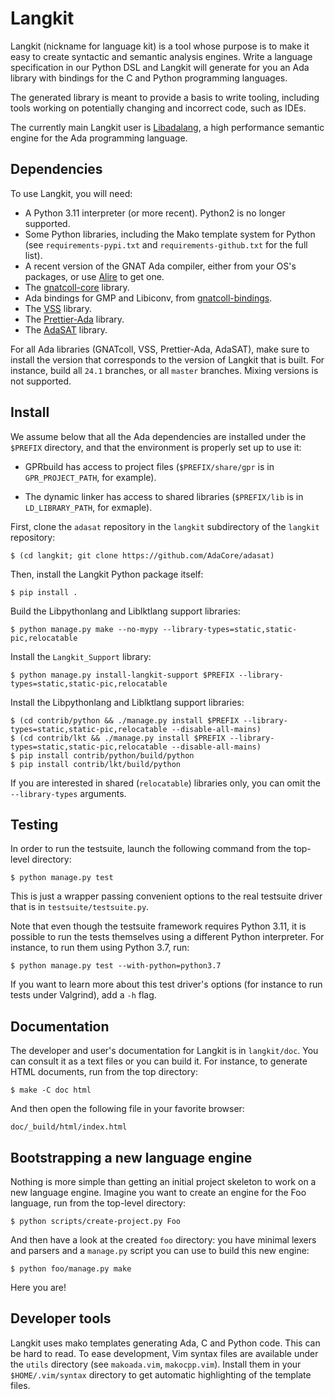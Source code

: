 Langkit
=======

Langkit (nickname for language kit) is a tool whose purpose is to make it easy
to create syntactic and semantic analysis engines. Write a language
specification in our Python DSL and Langkit will generate for you an Ada
library with bindings for the C and Python programming languages.

The generated library is meant to provide a basis to write tooling, including
tools working on potentially changing and incorrect code, such as IDEs.

The currently main Langkit user is
[Libadalang](https://github.com/AdaCore/libadalang), a high performance
semantic engine for the Ada programming language.

Dependencies
------------

To use Langkit, you will need:

* A Python 3.11 interpreter (or more recent). Python2 is no longer supported.
* Some Python libraries, including the Mako template system for Python (see
  `requirements-pypi.txt` and `requirements-github.txt` for the full list).
* A recent version of the GNAT Ada compiler, either from your OS's packages, or
  use [Alire](https://alire.ada.dev/docs/#toolchain-management) to get one.
* The [gnatcoll-core](https://github.com/AdaCore/gnatcoll-core) library.
* Ada bindings for GMP and Libiconv, from
  [gnatcoll-bindings](https://github.com/AdaCore/gnatcoll-bindings).
* The [VSS](https://github.com/AdaCore/VSS) library.
* The [Prettier-Ada](https://github.com/AdaCore/prettier-ada) library.
* The [AdaSAT](https://github.com/AdaCore/adasat) library.

For all Ada libraries (GNATcoll, VSS, Prettier-Ada, AdaSAT), make sure to
install the version that corresponds to the version of Langkit that is built.
For instance, build all `24.1` branches, or all `master` branches. Mixing
versions is not supported.

Install
-------

We assume below that all the Ada dependencies are installed under the
`$PREFIX` directory, and that the environment is properly set up to use it:

* GPRbuild has access to project files (`$PREFIX/share/gpr` is in
  `GPR_PROJECT_PATH`, for example).

* The dynamic linker has access to shared libraries (`$PREFIX/lib` is in
  `LD_LIBRARY_PATH`, for exmaple).

First, clone the `adasat` repository in the `langkit` subdirectory of the
`langkit` repository:

    $ (cd langkit; git clone https://github.com/AdaCore/adasat)

Then, install the Langkit Python package itself:

    $ pip install .

Build the Libpythonlang and Liblktlang support libraries:

    $ python manage.py make --no-mypy --library-types=static,static-pic,relocatable

Install the `Langkit_Support` library:

    $ python manage.py install-langkit-support $PREFIX --library-types=static,static-pic,relocatable

Install the Libpythonlang and Liblktlang support libraries:

    $ (cd contrib/python && ./manage.py install $PREFIX --library-types=static,static-pic,relocatable --disable-all-mains)
    $ (cd contrib/lkt && ./manage.py install $PREFIX --library-types=static,static-pic,relocatable --disable-all-mains)
    $ pip install contrib/python/build/python
    $ pip install contrib/lkt/build/python

If you are interested in shared (`relocatable`) libraries only, you can omit
the `--library-types` arguments.

Testing
-------

In order to run the testsuite, launch the following command from the top-level
directory:

    $ python manage.py test

This is just a wrapper passing convenient options to the real testsuite
driver that is in `testsuite/testsuite.py`.

Note that even though the testsuite framework requires Python 3.11, it is
possible to run the tests themselves using a different Python interpreter. For
instance, to run them using Python 3.7, run:

    $ python manage.py test --with-python=python3.7

If you want to learn more about this test driver's options (for instance to run
tests under Valgrind), add a `-h` flag.

Documentation
-------------

The developer and user's documentation for Langkit is in `langkit/doc`. You can
consult it as a text files or you can build it. For instance, to generate HTML
documents, run from the top directory:

    $ make -C doc html

And then open the following file in your favorite browser:

    doc/_build/html/index.html

Bootstrapping a new language engine
-----------------------------------

Nothing is more simple than getting an initial project skeleton to work on a
new language engine. Imagine you want to create an engine for the Foo language,
run from the top-level directory:

    $ python scripts/create-project.py Foo

And then have a look at the created `foo` directory: you have minimal lexers
and parsers and a `manage.py` script you can use to build this new engine:

    $ python foo/manage.py make

Here you are!

Developer tools
---------------

Langkit uses mako templates generating Ada, C and Python code. This can be hard
to read. To ease development, Vim syntax files are available under the `utils`
directory (see `makoada.vim`, `makocpp.vim`). Install them in your
`$HOME/.vim/syntax` directory to get automatic highlighting of the template
files.
